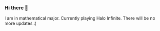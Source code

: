 ### Hi there 👋

I am in mathematical major. Currently playing Halo Infinite. There will be no more updates :)
